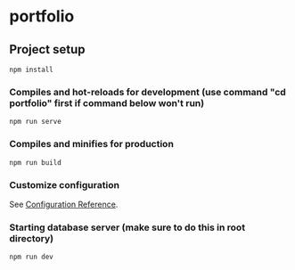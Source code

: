 # portfolio

## Project setup
```
npm install
```

### Compiles and hot-reloads for development (use command "cd portfolio" first if command below won't run)
```
npm run serve
```

### Compiles and minifies for production
```
npm run build
```

### Customize configuration
See [Configuration Reference](https://cli.vuejs.org/config/).

### Starting database server (make sure to do this in root directory)
```
npm run dev
```
